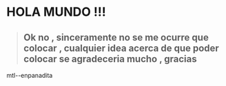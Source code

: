 # HOLA MUNDO !!!
>## Ok no , sinceramente no se me ocurre que colocar , cualquier idea acerca de que poder colocar se agradeceria mucho , gracias 

mtl--enpanadita

<!--
**Mayckol56/Mayckol56** is a ✨ _special_ ✨ repository because its `README.md` (this file) appears on your GitHub profile.

Here are some ideas to get you started:

- 🔭 I’m currently working on ...
- 🌱 I’m currently learning ...
- 👯 I’m looking to collaborate on ...
- 🤔 I’m looking for help with ...
- 💬 Ask me about ...
- 📫 How to reach me: ...
- 😄 Pronouns: ...
- ⚡ Fun fact: ...
-->
